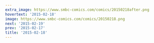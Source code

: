 ```yaml
---
extra_image: https://www.smbc-comics.com/comics/20150218after.png
hovertext: '2015-02-18'
image: https://www.smbc-comics.com/comics/20150218.png
next: '2015-02-19'
prev: '2015-02-17'
title: '2015-02-18'
---
```

